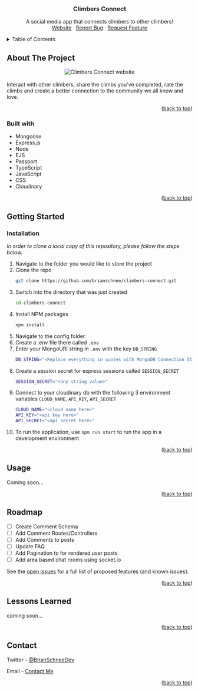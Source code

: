 <div align="center">
  <h3 align="center">Climbers Connect</h3>

  <p align="center">
    A social media app that connects climbers to other climbers!
    <br />
    <a href="https://climbersconnect.up.railway.app/">Website</a>
    ·
    <a href="https://github.com/brianschnee/climbers-connect/issues">Report Bug</a>
    ·
    <a href="https://github.com/brianschnee/climbers-connect/issues">Request Feature</a>
  </p>
</div>



<!-- TABLE OF CONTENTS -->
<details>
  <summary>Table of Contents</summary>
  <ol>
    <li>
      <a href="#about-the-project">About The Project</a>
      <ul>
        <li><a href="#built-with">Built With</a></li>
      </ul>
    </li>
    <li>
      <a href="#getting-started">Getting Started</a>
      <ul>
        <li><a href="#installation">Installation</a></li>
      </ul>
    </li>
    <li><a href="#usage">Usage</a></li>
    <li><a href="#roadmap">Roadmap</a></li>
    <li><a href="#lessons-learned">Lessons Learned</a></li>
    <li><a href="#contact">Contact</a></li>
  </ol>
</details>



<!-- ABOUT THE PROJECT -->
## About The Project

<div align="center">
  <img src="https://user-images.githubusercontent.com/77141303/194457376-05430a1b-5ffa-41ed-a240-bcf67051eab2.gif" alt="Climbers Connect website" />
</div>

<br/>
Interact with other climbers, share the climbs you've completed, rate the climbs and create a better connection to the community we all know and love.

<p align="right">(<a href="#readme-top">back to top</a>)</p>

### Built with

- Mongoose
- Express.js
- Node
- EJS
- Passport
- TypeScript
- JavaScript
- CSS
- Cloudinary

<p align="right">(<a href="#readme-top">back to top</a>)</p>

<!-- GETTING STARTED -->
## Getting Started

### Installation

_In order to clone a local copy of this repository, please follow the steps below._

1. Navigate to the folder you would like to store the project
2. Clone the repo
   ```sh
   git clone https://github.com/brianschnee/climbers-connect.git
   ```
3. Switch into the directory that was just created
    ```sh
    cd climbers-connect
    ```
4. Install NPM packages
   ```sh
   npm install
   ```
5. Navigate to the config folder
6. Create a .env file there called `.env`
7. Enter your MongoURI string in `.env` with the key `DB_STRING`
   ```sh
   DB_STRING="<Replace everything in quotes with MongoDB Connection String>"
   ```
8. Create a session secret for express sessions called `SESSION_SECRET`
    ```sh
    SESSION_SECRET="<any string value>"
    ```
9. Connect to your cloudinary db with the following 3 environment variables `CLOUD_NAME`, `API_KEY`, `API_SECRET`
    ```sh
    CLOUD_NAME="<cloud name here>"
    API_KEY="<api key here>"
    API_SECRET="<api secret here>"
    ```
10. To run the application, use `npm run start` to run the app in a development environment

<p align="right">(<a href="#readme-top">back to top</a>)</p>



<!-- USAGE EXAMPLES -->
## Usage

Coming soon...


<p align="right">(<a href="#readme-top">back to top</a>)</p>


<!-- ROADMAP -->
## Roadmap

- [ ] Create Comment Schema 
- [ ] Add Comment Routes/Controllers
- [ ] Add Comments to posts
- [ ] Update FAQ
- [ ] Add Pagination to for rendered user posts
- [ ] Add area based chat rooms using socket.io

See the [open issues](https://github.com/brianschnee/climbers-connect/issues) for a full list of proposed features (and known issues).

<p align="right">(<a href="#readme-top">back to top</a>)</p>

<!-- Lessons Learned -->
## Lessons Learned

coming soon...

<p align="right">(<a href="#readme-top">back to top</a>)</p>


<!-- CONTACT -->
## Contact

Twitter - [@BrianSchneeDev](https://twitter.com/fullstackbrian)

Email - [Contact Me](https://www.brianschnee.com/#contact)

<p align="right">(<a href="#readme-top">back to top</a>)</p>
